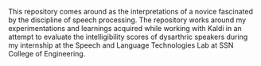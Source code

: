 This repository comes around as the interpretations of a novice fascinated by the discipline of speech processing. The repository works around my experimentations and learnings acquired while working with Kaldi in an attempt to evaluate the intelligibility scores of dysarthric speakers during my internship at the Speech and Language Technologies Lab at SSN College of Engineering. 
